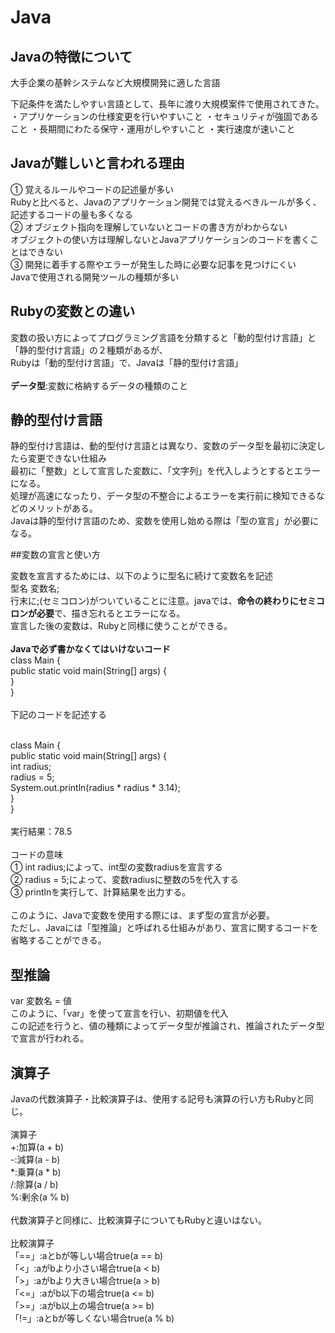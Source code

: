 # Java

## Javaの特徴について

大手企業の基幹システムなど大規模開発に適した言語

下記条件を満たしやすい言語として、長年に渡り大規模案件で使用されてきた。
・アプリケーションの仕様変更を行いやすいこと
・セキュリティが強固であること
・長期間にわたる保守・運用がしやすいこと
・実行速度が速いこと

## Javaが難しいと言われる理由

① 覚えるルールやコードの記述量が多い
<br>
Rubyと比べると、Javaのアプリケーション開発では覚えるべきルールが多く、記述するコードの量も多くなる
<br>
② オブジェクト指向を理解していないとコードの書き方がわからない
<br>
オブジェクトの使い方は理解しないとJavaアプリケーションのコードを書くことはできない
<br>
③ 開発に着手する際やエラーが発生した時に必要な記事を見つけにくい
<br>
Javaで使用される開発ツールの種類が多い　　

## Rubyの変数との違い

変数の扱い方によってプログラミング言語を分類すると「動的型付け言語」と「静的型付け言語」の２種類があるが、<br>
Rubyは「動的型付け言語」で、Javaは「静的型付け言語」
<br>
<br>
**データ型**:変数に格納するデータの種類のこと
<br>

## 静的型付け言語

静的型付け言語は、動的型付け言語とは異なり、変数のデータ型を最初に決定したら変更できない仕組み
<br>
最初に「整数」として宣言した変数に、「文字列」を代入しようとするとエラーになる。
<br>
処理が高速になったり、データ型の不整合によるエラーを実行前に検知できるなどのメリットがある。
<br>
Javaは静的型付け言語のため、変数を使用し始める際は「型の宣言」が必要になる。

##変数の宣言と使い方

変数を宣言するためには、以下のように型名に続けて変数名を記述
<br>
型名 変数名;
<br>
行末に;(セミコロン)がついていることに注意。javaでは、**命令の終わりにセミコロンが必要**で、描き忘れるとエラーになる。
<br>
宣言した後の変数は、Rubyと同様に使うことができる。
<br>
<br>
**Javaで必ず書かなくてはいけないコード**
<br>
class Main {
<br>
  public static void main(String[] args) {
  <br>
 }
 <br>
}
<br>
<br>
下記のコードを記述する
<br>
<br>

class Main { 
<br>
  public static void main(String[] args) {
  <br>
    int radius;
    <br>
    radius = 5;
    <br>
    System.out.println(radius * radius * 3.14);
    <br>
  }
  <br>
}
<br>
<br>
実行結果：78.5
<br>
<br>
コードの意味
<br>
① int radius;によって、int型の変数radiusを宣言する
<br>
② radius = 5;によって、変数radiusに整数の5を代入する
<br>
③ printlnを実行して、計算結果を出力する。
<br>
<br>
このように、Javaで変数を使用する際には、まず型の宣言が必要。
<br>
ただし、Javaには「型推論」と呼ばれる仕組みがあり、宣言に関するコードを省略することができる。

## 型推論

var 変数名 = 値
<br>
このように、「var」を使って宣言を行い、初期値を代入
<br>
この記述を行うと、値の種類によってデータ型が推論され、推論されたデータ型で宣言が行われる。

## 演算子

Javaの代数演算子・比較演算子は、使用する記号も演算の行い方もRubyと同じ。
<br>
<br>
演算子
<br>
+:加算(a + b)
<br>
-:減算(a - b)
<br>
*:乗算(a * b)
<br>
/:除算(a / b)
<br>
%:剰余(a % b)
<br>
<br>
代数演算子と同様に、比較演算子についてもRubyと違いはない。
<br>
<br>
比較演算子
<br>
「==」:aとbが等しい場合true(a == b)
<br>
「<」:aがbより小さい場合true(a < b)
<br>
「>」:aがbより大きい場合true(a > b)
<br>
「<=」:aがb以下の場合true(a <= b)
<br>
「>=」:aがb以上の場合true(a >= b)
<br>
「!=」:aとbが等しくない場合true(a % b)

























